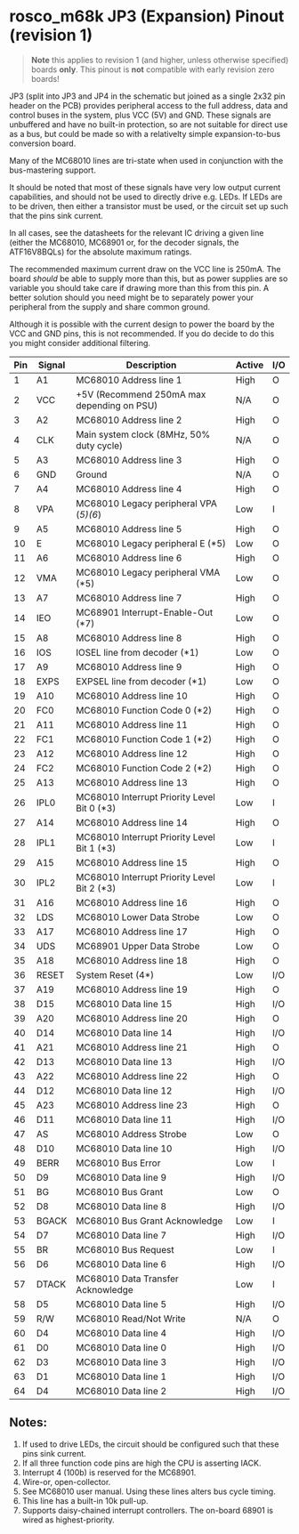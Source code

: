 # rosco_m68k JP3 (Expansion) Pinout (revision 1)

> **Note** this applies to revision 1 (and higher, unless otherwise specified)
  boards **only**. This pinout is **not** compatible with early revision zero boards!

JP3 (split into JP3 and JP4 in the schematic but joined as a single 2x32 pin header on the PCB)
provides peripheral access to the full address, data and control buses in the system, plus
VCC (5V) and GND. These signals are unbuffered and have no built-in protection, so are
not suitable for direct use as a bus, but could be made so with a relativelty simple 
expansion-to-bus conversion board. 

Many of the MC68010 lines are tri-state when used in conjunction with the bus-mastering support.

It should be noted that most of these signals have very low output current capabilities,
and should not be used to directly drive e.g. LEDs. If LEDs are to be driven, then either
a transistor must be used, or the circuit set up such that the pins sink current.

In all cases, see the datasheets for the relevant IC driving a given line (either the
MC68010, MC68901 or, for the decoder signals, the ATF16V8BQLs) for the absolute maximum ratings.

The recommended maximum current draw on the VCC line is 250mA. The board _should_ be
able to supply more than this, but as power supplies are so variable you should take
care if drawing more than this from this pin. A better solution should you need might
be to separately power your peripheral from the supply and share common ground.

Although it is possible with the current design to power the board by the VCC and GND
pins, this is not recommended. If you do decide to do this you might consider additional
filtering.

| Pin | Signal | Description                                  | Active | I/O |
|-----|--------|----------------------------------------------|--------|-----|
| 1   | A1     | MC68010 Address line 1                       | High   | O   |
| 2   | VCC    | +5V (Recommend 250mA max depending on PSU)   | N/A    | O   |
| 3   | A2     | MC68010 Address line 2                       | High   | O   |
| 4   | CLK    | Main system clock (8MHz, 50% duty cycle)     | N/A    | O   |
| 5   | A3     | MC68010 Address line 3                       | High   | O   |
| 6   | GND    | Ground                                       | N/A    | O   |
| 7   | A4     | MC68010 Address line 4                       | High   | O   |
| 8   | VPA    | MC68010 Legacy peripheral VPA (*5)(6*)       | Low    | I   |
| 9   | A5     | MC68010 Address line 5                       | High   | O   |
| 10  | E      | MC68010 Legacy peripheral E (*5)             | Low    | O   |
| 11  | A6     | MC68010 Address line 6                       | High   | O   |
| 12  | VMA    | MC68010 Legacy peripheral VMA (*5)           | Low    | O   |
| 13  | A7     | MC68010 Address line 7                       | High   | O   |
| 14  | IEO    | MC68901 Interrupt-Enable-Out (*7)            | Low    | O   |
| 15  | A8     | MC68010 Address line 8                       | High   | O   |
| 16  | IOS    | IOSEL line from decoder (*1)                 | Low    | O   |
| 17  | A9     | MC68010 Address line 9                       | High   | O   |
| 18  | EXPS   | EXPSEL line from decoder (*1)                | Low    | O   |
| 19  | A10    | MC68010 Address line 10                      | High   | O   |
| 20  | FC0    | MC68010 Function Code 0 (*2)                 | High   | O   |
| 21  | A11    | MC68010 Address line 11                      | High   | O   |
| 22  | FC1    | MC68010 Function Code 1 (*2)                 | High   | O   |
| 23  | A12    | MC68010 Address line 12                      | High   | O   |
| 24  | FC2    | MC68010 Function Code 2 (*2)                 | High   | O   |
| 25  | A13    | MC68010 Address line 13                      | High   | O   |
| 26  | IPL0   | MC68010 Interrupt Priority Level Bit 0 (*3)  | Low    | I   |
| 27  | A14    | MC68010 Address line 14                      | High   | O   |
| 28  | IPL1   | MC68010 Interrupt Priority Level Bit 1 (*3)  | Low    | I   |
| 29  | A15    | MC68010 Address line 15                      | High   | O   |
| 30  | IPL2   | MC68010 Interrupt Priority Level Bit 2 (*3)  | Low    | I   |
| 31  | A16    | MC68010 Address line 16                      | High   | O   |
| 32  | LDS    | MC68010 Lower Data Strobe                    | Low    | O   |
| 33  | A17    | MC68010 Address line 17                      | High   | O   |
| 34  | UDS    | MC68901 Upper Data Strobe                    | Low    | O   |
| 35  | A18    | MC68010 Address line 18                      | High   | O   |
| 36  | RESET  | System Reset (4*)                            | Low    | I/O |
| 37  | A19    | MC68010 Address line 19                      | High   | O   |
| 38  | D15    | MC68010 Data line 15                         | High   | I/O |
| 39  | A20    | MC68010 Address line 20                      | High   | O   |
| 40  | D14    | MC68010 Data line 14                         | High   | I/O |
| 41  | A21    | MC68010 Address line 21                      | High   | O   |
| 42  | D13    | MC68010 Data line 13                         | High   | I/O |
| 43  | A22    | MC68010 Address line 22                      | High   | O   |
| 44  | D12    | MC68010 Data line 12                         | High   | I/O |
| 45  | A23    | MC68010 Address line 23                      | High   | O   |
| 46  | D11    | MC68010 Data line 11                         | High   | I/O |
| 47  | AS     | MC68010 Address Strobe                       | Low    | O   |
| 48  | D10    | MC68010 Data line 10                         | High   | I/O |
| 49  | BERR   | MC68010 Bus Error                            | Low    | I   |
| 50  | D9     | MC68010 Data line 9                          | High   | I/O |
| 51  | BG     | MC68010 Bus Grant                            | Low    | O   |
| 52  | D8     | MC68010 Data line 8                          | High   | I/O |
| 53  | BGACK  | MC68010 Bus Grant Acknowledge                | Low    | I   |
| 54  | D7     | MC68010 Data line 7                          | High   | I/O |
| 55  | BR     | MC68010 Bus Request                          | Low    | I   |
| 56  | D6     | MC68010 Data line 6                          | High   | I/O |
| 57  | DTACK  | MC68010 Data Transfer Acknowledge            | Low    | I   |
| 58  | D5     | MC68010 Data line 5                          | High   | I/O |
| 59  | R/W    | MC68010 Read/Not Write                       | N/A    | O   |
| 60  | D4     | MC68010 Data line 4                          | High   | I/O |
| 61  | D0     | MC68010 Data line 0                          | High   | I/O |
| 62  | D3     | MC68010 Data line 3                          | High   | I/O |
| 63  | D1     | MC68010 Data line 1                          | High   | I/O |
| 64  | D4     | MC68010 Data line 2                          | High   | I/O |
 
 ## Notes:
 
 1. If used to drive LEDs, the circuit should be configured such that these pins sink current.
 2. If all three function code pins are high the CPU is asserting IACK.
 3. Interrupt 4 (100b) is reserved for the MC68901.
 4. Wire-or, open-collector.
 5. See MC68010 user manual. Using these lines alters bus cycle timing.
 6. This line has a built-in 10k pull-up.
 7. Supports daisy-chained interrupt controllers. The on-board 68901 is wired as highest-priority.

